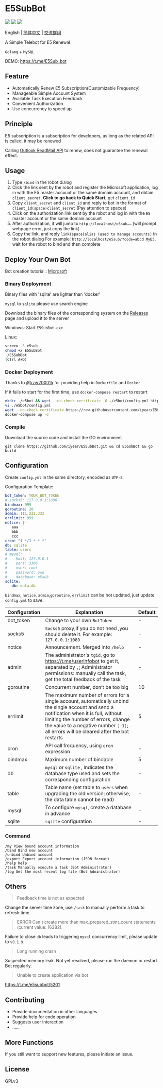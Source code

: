# E5SubBot

![](https://img.shields.io/github/go-mod/go-version/iyear/E5SubBot?style=flat-square)
![](https://img.shields.io/badge/license-GPL-lightgrey.svg?style=flat-square)
![](https://img.shields.io/github/v/release/iyear/E5SubBot?color=green&style=flat-square)

English | [简体中文](https://github.com/iyear/E5SubBot/blob/master/README_zhCN.md) | [交流群组](https://t.me/e5subbot)

A Simple Telebot for E5 Renewal

`Golang` + `MySQL`

DEMO: https://t.me/E5Sub_bot

## Feature

- Automatically Renew E5 Subscription(Customizable Frequency)
- Manageable Simple Account System
- Available Task Execution Feedback
- Convenient Authorization
- Use concurrency to speed up

## Principle

E5 subscription is a subscription for developers, as long as the related API is called, it may be renewed

Calling [Outlook ReadMail API](https://docs.microsoft.com/en-us/graph/api/user-list-messages?view=graph-rest-1.0&tabs=http)
to renew, does not guarantee the renewal effect.

## Usage

1. Type `/bind` in the robot dialog
2. Click the link sent by the robot and register the Microsoft application, log in with the E5 master account or the
   same domain account, and obtain `client_secret`. **Click to go back to Quick Start**, get `client_id`
3. Copy `client_secret` and `client_id` and reply to bot in the format of `client_id(space)client_secret`
   (Pay attention to spaces)
4. Click on the authorization link sent by the robot and log in with the `E5` master account or the same domain account
5. After authorization, it will jump to `http://localhost/e5sub……` (will prompt webpage error, just copy the link)
6. Copy the link, and reply `link(space)alias (used to manage accounts)` in the robot dialog For
   example: `http://localhost/e5sub/?code=abcd MyE5`, wait for the robot to bind and then complete

## Deploy Your Own Bot

Bot creation
tutorial : [Microsoft](https://docs.microsoft.com/en-us/azure/bot-service/bot-service-channel-connect-telegram?view=azure-bot-service-4.0)

### Binary Deployment

Binary files with 'sqlite' are lighter than 'docker'

`mysql` to `sqlite` please use search engine

Download the binary files of the corresponding system on the [Releases](https://github.com/iyear/E5SubBot/releases) page
and upload it to the server

Windows: Start `E5SubBot.exe`

Linux:

```bash
screen -S e5sub
chmod +x E5SubBot
./E5SubBot
(Ctrl A+D)
```

### Docker Deployment

Thanks to [@kzw200015](https://github.com/kzw200015) for providing help in `Dockerfile` and `Docker`

If it fails to start for the first time, use `docker-compose restart` to restart

```bash
mkdir ./e5bot && wget --no-check-certificate -O ./e5bot/config.yml https://raw.githubusercontent.com/iyear/E5SubBot/master/config.yml.example
vi ./e5bot/config.yml
wget --no-check-certificate https://raw.githubusercontent.com/iyear/E5SubBot/master/docker-compose.yml
docker-compose up -d
```

### Compile

Download the source code and install the GO environment

```shell
git clone https://github.com/iyear/E5SubBot.git && cd E5SubBot && go build
```

## Configuration

Create `config.yml` in the same directory, encoded as `UTF-8`

Configuration Template:

```yaml
bot_token: YOUR_BOT_TOKEN
# socks5: 127.0.0.1:1080
bindmax: 999
goroutine: 20
admin: 111,222,333
errlimit: 999
notice: |-
   aaa
   bbb
   ccc
cron: "1 */1 * * *"
db: sqlite
table: users
# mysql:
#    host: 127.0.0.1
#    port: 3306
#    user: root
#    password: pwd
#    database: e5sub
sqlite:
   db: data.db
```

`bindmax`, `notice`, `admin`,`goroutine`, `errlimit` can be hot updated, just update `config.yml` to save.

|  Configuration   | Explanation|Default|
|  ----  | ----  |----|
| bot_token  | Change to your own `BotToken` |-|
| socks5  | `Socks5` proxy,if you do not need ,you should delete it. For example: `127.0.0.1:1080` |-|
|notice|Announcement. Merged into `/help`|-|
|admin|The administrator's `tgid`, go to https://t.me/userinfobot to get it, separated by `,`; Administrator permissions: manually call the task, get the total feedback of the task|-|
|goroutine|Concurrent number, don’t be too big|10|
|errlimit|The maximum number of errors for a single account, automatically unbind the single account and send a notification when it is full, without limiting the number of errors, change the value to a negative number `(-1)`; all errors will be cleared after the bot restarts|5|
|cron|API call frequency, using `cron` expression|-|
|bindmax|Maximum number of bindable|5|
|db|`mysql` or `sqlite` , Indicates the database type used and sets the corresponding configuration|-|
|table|Table name (set table to `users` when upgrading the old version; otherwise, the data table cannot be read)|-|
|mysql|To configure `mysql`, create a database in advance|-|
|sqlite|`sqlite` configuration|-|

### Command

```
/my View bound account information
/bind Bind new account
/unbind Unbind account
/export Export account information (JSON format)
/help help
/task Manually execute a task (Bot Administrator)
/log Get the most recent log file (Bot Administrator)
```

## Others

> Feedback time is not as expected

Change the server time zone, use `/task` to manually perform a task to refresh time.

> ERROR:Can't create more than max_prepared_stmt_count statements (current value: 16382).

Failure to close `db` leads to triggering `mysql` concurrency limit, please update to `v0.1.9`.

> Long running crash

Suspected memory leak. Not yet resolved, please run the daemon or restart Bot regularly.

> Unable to create application via bot

https://t.me/e5subbot/5201

## Contributing

- Provide documentation in other languages
- Provide help for code operation
- Suggests user interaction
- ……

## More Functions

If you still want to support new features, please initiate an issue.

## License

GPLv3 
